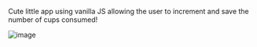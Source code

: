 Cute little app using vanilla JS allowing the user to increment and save the number of cups consumed!

![image](https://github.com/user-attachments/assets/e3e85049-f7d0-4d0d-8c37-f6f61811413a)
